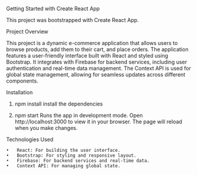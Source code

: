 Getting Started with Create React App

This project was bootstrapped with Create React App.

Project Overview

This project is a dynamic e-commerce application that allows users to browse products, add them to their cart, and place orders. The application features a user-friendly interface built with React and styled using Bootstrap. It integrates with Firebase for backend services, including user authentication and real-time data management. The Context API is used for global state management, allowing for seamless updates across different components.

Installation

1. npm install
        install the dependencies
   
2. npm start
    Runs the app in development mode.
    Open http://localhost:3000 to view it in your browser. The page will reload when you make changes.


Technologies Used

	•	React: For building the user interface.
	•	Bootstrap: For styling and responsive layout.
	•	Firebase: For backend services and real-time data.
	•	Context API: For managing global state.  

